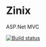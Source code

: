# Zinix
ASP.Net MVC

[![Build status](https://ci.appveyor.com/api/projects/status/ntwigxkkav9ouuyi?svg=true)](https://ci.appveyor.com/project/mgthantzin/zinix)
